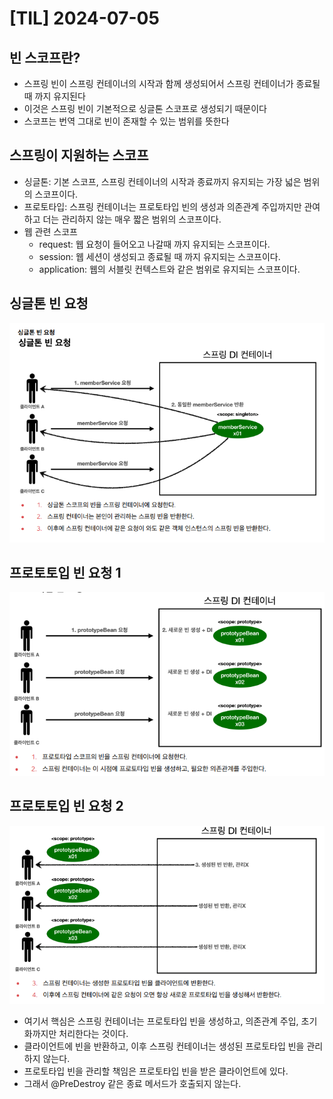 # [TIL] 2024-07-05
## 빈 스코프란?
- 스프링 빈이 스프링 컨테이너의 시작과 함께 생성되어서 스프링 컨테이너가 종료될 때 까지 유지된다
- 이것은 스프링 빈이 기본적으로 싱글톤 스코프로 생성되기 때문이다
- 스코프는 번역 그대로 빈이 존재할 수 있는 범위를 뜻한다

## 스프링이 지원하는 스코프
- 싱글톤: 기본 스코프, 스프링 컨테이너의 시작과 종료까지 유지되는 가장 넓은 범위의 스코프이다.
- 프로토타입: 스프링 컨테이너는 프로토타입 빈의 생성과 의존관계 주입까지만 관여하고 더는 관리하지 않는 매우 짧은 범위의 스코프이다.
- 웹 관련 스코프
    - request: 웹 요청이 들어오고 나갈때 까지 유지되는 스코프이다.
    - session: 웹 세션이 생성되고 종료될 때 까지 유지되는 스코프이다.
    - application: 웹의 서블릿 컨텍스트와 같은 범위로 유지되는 스코프이다.

## 싱글톤 빈 요청
![alt text](image.png)

## 프로토토입 빈 요청 1
![alt text](image-1.png)

## 프로토토입 빈 요청 2
![alt text](image-2.png)
 
 - 여기서 핵심은 스프링 컨테이너는 프로토타입 빈을 생성하고, 의존관계 주입, 초기화까지만 처리한다는 것이다.
 - 클라이언트에 빈을 반환하고, 이후 스프링 컨테이너는 생성된 프로토타입 빈을 관리하지 않는다.
 - 프로토타입 빈을 관리할 책임은 프로토타입 빈을 받은 클라이언트에 있다.
 - 그래서 @PreDestroy 같은 종료 메서드가 호출되지 않는다.
 